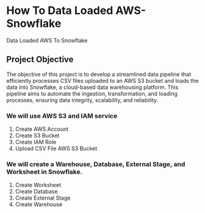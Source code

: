 # How To Data Loaded AWS-Snowflake
Data Loaded AWS To Snowflake


<h2>Project Objective</h2>
The objective of this project is to develop a streamlined data pipeline that efficiently processes CSV files uploaded to an AWS S3 bucket and loads the data into Snowflake, a cloud-based data warehousing platform. This pipeline aims to automate the ingestion, transformation, and loading processes, ensuring data integrity, scalability, and reliability.


<h3>We will use AWS S3 and IAM service</h3>
<ol>
<li>Create AWS Account</li>
<li>Create S3 Bucket</li>
<li>Create IAM Role</li>
<li>Upload CSV File AWS S3 Bucket</li>
</ol>


<h3>We will create a Warehouse, Database, External Stage, and Worksheet in Snowflake.</h3>
<ol>
<li>Create Worksheet</li>
<li>Create Database</li>
<li>Create External Stage</li>
<li>Create Warehouse</li>
</ol>

